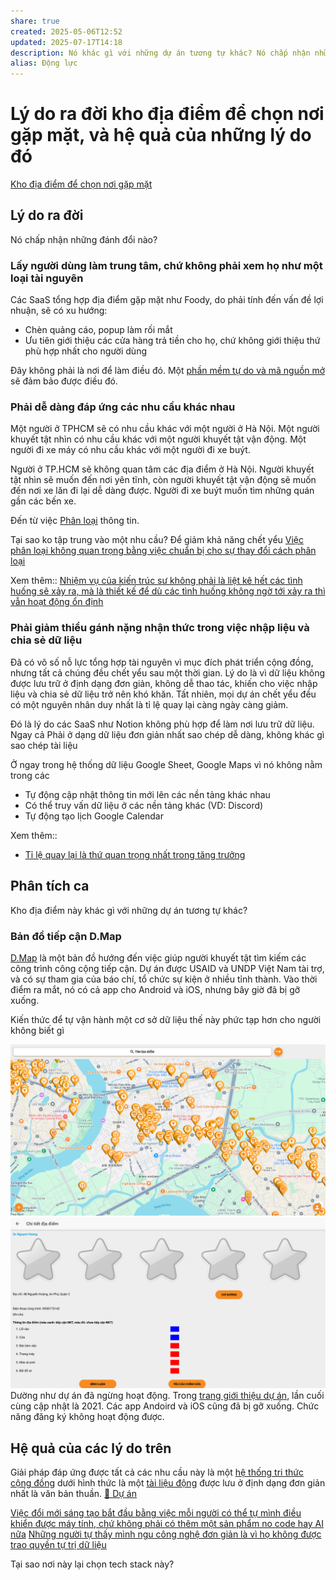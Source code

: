 ```yaml
---
share: true
created: 2025-05-06T12:52
updated: 2025-07-17T14:18
description: Nó khác gì với những dự án tương tự khác? Nó chấp nhận những đánh đổi nào?
alias: Động lực
---
```

# Lý do ra đời kho địa điểm để chọn nơi gặp mặt, và hệ quả của những lý do đó
[Kho địa điểm để chọn nơi gặp mặt](./index.md)
## Lý do ra đời
Nó chấp nhận những đánh đổi nào?
### Lấy người dùng làm trung tâm, chứ không phải xem họ như một loại tài nguyên
Các SaaS tổng hợp địa điểm gặp mặt như Foody, do phải tính đến vấn đề lợi nhuận, sẽ có xu hướng:
- Chèn quảng cáo, popup làm rối mắt
- Ưu tiên giới thiệu các cửa hàng trả tiền cho họ, chứ không giới thiệu thứ phù hợp nhất cho người dùng

Đây không phải là nơi để làm điều đó. Một [phần mềm tự do và mã nguồn mở](../../../../%E2%9A%A1Hi%E1%BB%83u%20bi%E1%BA%BFt%20s%C3%A2u/C%C3%B4ng%20ngh%E1%BB%87%20th%C3%B4ng%20tin/T%E1%BB%B1%20tr%E1%BB%8B%20d%E1%BB%AF%20li%E1%BB%87u.%20M%C3%A3%20ngu%E1%BB%93n%20m%E1%BB%9F,%20ph%E1%BA%A7n%20m%E1%BB%81m%20t%E1%BB%B1%20do/Ph%E1%BA%A7n%20m%E1%BB%81m%20t%E1%BB%B1%20do%20v%C3%A0%20m%C3%A3%20ngu%E1%BB%93n%20m%E1%BB%9F/index.md) sẽ đảm bảo được điều đó.

### Phải dễ dàng đáp ứng các nhu cầu khác nhau
Một người ở TPHCM sẽ có nhu cầu khác với một người ở Hà Nội. Một người khuyết tật nhìn có nhu cầu khác với một người khuyết tật vận động. Một người đi xe máy có nhu cầu khác với một người đi xe buýt. 

Người ở TP.HCM sẽ không quan tâm các địa điểm ở Hà Nội. Người khuyết tật nhìn sẽ muốn đến nơi yên tĩnh, còn người khuyết tật vận động sẽ muốn đến nơi xe lăn đi lại dễ dàng được. Người đi xe buýt muốn tìm những quán gần các bến xe.

Đến từ việc [Phân loại](../../../../%E2%9A%A1Hi%E1%BB%83u%20bi%E1%BA%BFt%20s%C3%A2u/%CE%9E%20Kh%C3%A1i%20ni%E1%BB%87m/Nh%E1%BA%ADn%20th%E1%BB%A9c/Ph%C3%A2n%20lo%E1%BA%A1i.md) thông tin.

Tại sao ko tập trung vào một nhu cầu? Để giảm khả năng chết yểu
[Việc phân loại không quan trọng bằng việc chuẩn bị cho sự thay đổi cách phân loại](../../../../%E2%9A%A1Hi%E1%BB%83u%20bi%E1%BA%BFt%20s%C3%A2u/Ngh%C4%A9%20v%E1%BB%81%20vi%E1%BB%87c%20ngh%C4%A9/B%E1%BA%A3n%20th%E1%BB%83%20lu%E1%BA%ADn/Ph%C3%A2n%20lo%E1%BA%A1i/Vi%E1%BB%87c%20ph%C3%A2n%20lo%E1%BA%A1i%20kh%C3%B4ng%20quan%20tr%E1%BB%8Dng%20b%E1%BA%B1ng%20vi%E1%BB%87c%20chu%E1%BA%A9n%20b%E1%BB%8B%20cho%20s%E1%BB%B1%20thay%20%C4%91%E1%BB%95i%20c%C3%A1ch%20ph%C3%A2n%20lo%E1%BA%A1i.md)

Xem thêm:: [Nhiệm vụ của kiến trúc sư không phải là liệt kê hết các tình huống sẽ xảy ra, mà là thiết kế để dù các tình huống không ngờ tới xảy ra thì vẫn hoạt động ổn định](../../../../%E2%9A%A1Hi%E1%BB%83u%20bi%E1%BA%BFt%20s%C3%A2u/C%C3%B4ng%20ngh%E1%BB%87%20th%C3%B4ng%20tin/K%E1%BB%B9%20thu%E1%BA%ADt%20ph%E1%BA%A7n%20m%E1%BB%81m/Ki%E1%BA%BFn%20tr%C3%BAc/Nhi%E1%BB%87m%20v%E1%BB%A5%20c%E1%BB%A7a%20ki%E1%BA%BFn%20tr%C3%BAc%20s%C6%B0%20kh%C3%B4ng%20ph%E1%BA%A3i%20l%C3%A0%20li%E1%BB%87t%20k%C3%AA%20h%E1%BA%BFt%20c%C3%A1c%20t%C3%ACnh%20hu%E1%BB%91ng%20s%E1%BA%BD%20x%E1%BA%A3y%20ra,%20m%C3%A0%20l%C3%A0%20thi%E1%BA%BFt%20k%E1%BA%BF%20%C4%91%E1%BB%83%20d%C3%B9%20c%C3%A1c%20t%C3%ACnh%20hu%E1%BB%91ng%20kh%C3%B4ng%20ng%E1%BB%9D%20t%E1%BB%9Bi%20x%E1%BA%A3y%20ra%20th%C3%AC%20v%E1%BA%ABn%20ho%E1%BA%A1t%20%C4%91%E1%BB%99ng%20%E1%BB%95n%20%C4%91%E1%BB%8Bnh.md)

### Phải giảm thiểu gánh nặng nhận thức trong việc nhập liệu và chia sẻ dữ liệu 
Đã có vô số nỗ lực tổng hợp tài nguyên vì mục đích phát triển cộng đồng, nhưng tất cả chúng đều chết yểu sau một thời gian. Lý do là vì dữ liệu không được lưu trữ ở định dạng đơn giản, không dễ thao tác, khiến cho việc nhập liệu và chia sẻ dữ liệu trở nên khó khăn. 
Tất nhiên, mọi dự án chết yểu đều có một nguyên nhân duy nhất là tỉ lệ quay lại càng ngày càng giảm. 

Đó là lý do các SaaS như Notion không phù hợp để làm nơi lưu trữ dữ liệu.
Ngay cả
Phải ở dạng dữ liệu đơn giản nhất 
sao chép dễ dàng, không khác gì sao chép tài liệu

Ở ngay trong hệ thống dữ liệu
Google Sheet, Google Maps vì nó không nằm trong các

- Tự động cập nhật thông tin mới lên các nền tảng khác nhau
- Có thể truy vấn dữ liệu ở các nền tảng khác (VD: Discord) 
- Tự động tạo lịch Google Calendar

Xem thêm:: 
- [Tỉ lệ quay lại là thứ quan trọng nhất trong tăng trưởng](../../../../%E2%9A%A1Hi%E1%BB%83u%20bi%E1%BA%BFt%20s%C3%A2u/Qu%E1%BA%A3n%20l%C3%BD%20d%E1%BB%B1%20%C3%A1n,%20ph%C3%A1t%20tri%E1%BB%83n%20s%E1%BA%A3n%20ph%E1%BA%A9m,%20x%C3%A2y%20d%E1%BB%B1ng%20t%E1%BB%95%20ch%E1%BB%A9c/Ph%C3%A1t%20tri%E1%BB%83n%20s%E1%BA%A3n%20ph%E1%BA%A9m/Ch%E1%BB%89%20s%E1%BB%91/T%C4%83ng%20tr%C6%B0%E1%BB%9Fng/T%E1%BB%89%20l%E1%BB%87%20quay%20l%E1%BA%A1i%20l%C3%A0%20th%E1%BB%A9%20quan%20tr%E1%BB%8Dng%20nh%E1%BA%A5t%20trong%20t%C4%83ng%20tr%C6%B0%E1%BB%9Fng.md)

## Phân tích ca
Kho địa điểm này khác gì với những dự án tương tự khác?

### Bản đồ tiếp cận D.Map
[D.Map](https://dmap.drdvietnam.org/#/mapx) là một bản đồ hướng đến việc giúp người khuyết tật tìm kiếm các công trình công cộng tiếp cận. Dự án được USAID và UNDP Việt Nam tài trợ, và có sự tham gia của báo chí, tổ chức sự kiện ở nhiều tỉnh thành. Vào thời điểm ra mắt, nó có cả app cho Android và iOS, nhưng bây giờ đã bị gỡ xuống.

Kiến thức để tự vận hành một cơ sở dữ liệu thế này phức tạp hơn cho người không biết gì

![Pasted image 20250717114312.png](../../../../attachments/Pasted%20image%2020250717114312.png)
![Pasted image 20250717114251.png](../../../../attachments/Pasted%20image%2020250717114251.png)
Dường như dự án đã ngừng hoạt động. Trong [trang giới thiệu dự án](https://www.drdvietnam.org/vi/du-an/ban-do-tiep-can-dmap/gioi-thieu/), lần cuối cùng cập nhật là 2021. Các app Andoird và iOS cũng đã bị gỡ xuống. Chức năng đăng ký không hoạt động được.

## Hệ quả của các lý do trên
Giải pháp đáp ứng được tất cả các nhu cầu này là một [hệ thống tri thức cộng đồng](../../../Nhu%20c%E1%BA%A7u%20c%C3%B4ng%20ngh%E1%BB%87/H%E1%BB%87%20th%E1%BB%91ng%20th%C3%B4ng%20tin/X%C3%A2y%20d%E1%BB%B1ng%20h%E1%BB%87%20th%E1%BB%91ng%20tri%20th%E1%BB%A9c%20c%E1%BB%99ng%20%C4%91%E1%BB%93ng.md) dưới hình thức là một [tài liệu động](../../../Nhu%20c%E1%BA%A7u%20c%C3%B4ng%20ngh%E1%BB%87/Vi%E1%BA%BFt%20v%C3%A0%20qu%E1%BA%A3n%20l%C3%BD%20n%E1%BB%99i%20dung,%20ghi%20ch%C3%BA,%20t%C3%A0i%20li%E1%BB%87u/T%C3%A0i%20li%E1%BB%87u%20%C4%91%E1%BB%99ng.md) được lưu ở định dạng đơn giản nhất là văn bản thuần. 
[📐 Dự án](../../../../%F0%9F%93%90%20D%E1%BB%B1%20%C3%A1n/index.md)

[Việc đổi mới sáng tạo bắt đầu bằng việc mỗi người có thể tự mình điều khiển được máy tính, chứ không phải có thêm một sản phẩm no code hay AI nữa](../../../../%E2%9A%A1Hi%E1%BB%83u%20bi%E1%BA%BFt%20s%C3%A2u/C%C3%B4ng%20ngh%E1%BB%87%20th%C3%B4ng%20tin/Vi%E1%BB%87c%20%C4%91%E1%BB%95i%20m%E1%BB%9Bi%20s%C3%A1ng%20t%E1%BA%A1o%20b%E1%BA%AFt%20%C4%91%E1%BA%A7u%20b%E1%BA%B1ng%20vi%E1%BB%87c%20m%E1%BB%97i%20ng%C6%B0%E1%BB%9Di%20c%C3%B3%20th%E1%BB%83%20t%E1%BB%B1%20m%C3%ACnh%20%C4%91i%E1%BB%81u%20khi%E1%BB%83n%20%C4%91%C6%B0%E1%BB%A3c%20m%C3%A1y%20t%C3%ADnh,%20ch%E1%BB%A9%20kh%C3%B4ng%20ph%E1%BA%A3i%20c%C3%B3%20th%C3%AAm%20m%E1%BB%99t%20s%E1%BA%A3n%20ph%E1%BA%A9m%20no%20code%20hay%20AI%20n%E1%BB%AFa.md)
[Những người tự thấy mình ngu công nghệ đơn giản là vì họ không được trao quyền tự trị dữ liệu](../../../../%E2%9A%A1Hi%E1%BB%83u%20bi%E1%BA%BFt%20s%C3%A2u/C%C3%B4ng%20ngh%E1%BB%87%20th%C3%B4ng%20tin/T%E1%BB%B1%20tr%E1%BB%8B%20d%E1%BB%AF%20li%E1%BB%87u.%20M%C3%A3%20ngu%E1%BB%93n%20m%E1%BB%9F,%20ph%E1%BA%A7n%20m%E1%BB%81m%20t%E1%BB%B1%20do/T%E1%BB%B1%20tr%E1%BB%8B%20d%E1%BB%AF%20li%E1%BB%87u/Nh%E1%BB%AFng%20ng%C6%B0%E1%BB%9Di%20t%E1%BB%B1%20th%E1%BA%A5y%20m%C3%ACnh%20ngu%20c%C3%B4ng%20ngh%E1%BB%87%20%C4%91%C6%A1n%20gi%E1%BA%A3n%20l%C3%A0%20v%C3%AC%20h%E1%BB%8D%20kh%C3%B4ng%20%C4%91%C6%B0%E1%BB%A3c%20trao%20quy%E1%BB%81n%20t%E1%BB%B1%20tr%E1%BB%8B%20d%E1%BB%AF%20li%E1%BB%87u.md)

Tại sao nơi này lại chọn tech stack này? 